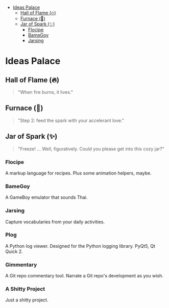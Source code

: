 <!-- START doctoc generated TOC please keep comment here to allow auto update -->
<!-- DON'T EDIT THIS SECTION, INSTEAD RE-RUN doctoc TO UPDATE -->


- [Ideas Palace](#ideas-palace)
  - [Hall of Flame (🔥)](#hall-of-flame-)
  - [Furnace (🏩)](#furnace-)
  - [Jar of Spark (✨)](#jar-of-spark-)
    - [Flocipe](#flocipe)
    - [BameGoy](#bamegoy)
    - [Jarsing](#jarsing)

<!-- END doctoc generated TOC please keep comment here to allow auto update -->

# Ideas Palace

## Hall of Flame (🔥)
> "When fire burns, it lives."

## Furnace (🏩)
> "Step 2: feed the spark with your accelerant love."

## Jar of Spark (✨)
> "Freeze! ... Well, figuratively. Could you please get into this cozy jar?"

### Flocipe
A markup language for recipes. Plus some animation helpers, maybe.

### BameGoy
A GameBoy emulator that sounds Thai.

### Jarsing
Capture vocabularies from your daily activities.

### Plog
A Python log viewer. Designed for the Python logging library. PyQt5, Qt Quick 2.

### Gimmentary
A Git repo commentary tool. Narrate a Git repo's development as you wish.

### A Shitty Project
Just a shitty project.